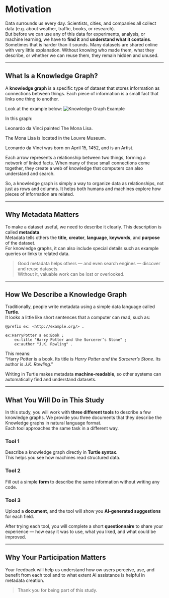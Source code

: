 # Motivation

Data surrounds us every day. Scientists, cities, and companies all collect data (e.g. about weather, traffic, books, or research).  
But before we can use any of this data for experiments, analysis, or machine learning, we have to **find it** and **understand what it contains**.  
Sometimes that is harder than it sounds. Many datasets are shared online with very little explanation. Without knowing who made them, what they describe, or whether we can reuse them, they remain hidden and unused.

---

## What Is a Knowledge Graph?

A **knowledge graph** is a specific type of dataset that stores information as connections between things.
Each piece of information is a small fact that links one thing to another.

Look at the example below:
![Knowledge Graph Example](https://github.com/marmhm/KG-metadata-tool-usability-study/blob/main/knowledge_graph.png?raw=true)


In this graph:

Leonardo da Vinci painted The Mona Lisa.

The Mona Lisa is located in the Louvre Museum.

Leonardo da Vinci was born on April 15, 1452, and is an Artist.

Each arrow represents a relationship between two things, forming a network of linked facts.
When many of these small connections come together, they create a web of knowledge that computers can also understand and search.

So, a knowledge graph is simply a way to organize data as relationships, not just as rows and columns. It helps both humans and machines explore how pieces of information are related.

---

## Why Metadata Matters

To make a dataset useful, we need to describe it clearly. This description is called **metadata**.  
Metadata tells others the **title**, **creator**, **language**, **keywords**, and **purpose** of the dataset.  
For knowledge graphs, it can also include special details such as example queries or links to related data.

> Good metadata helps others — and even search engines — discover and reuse datasets.  
> Without it, valuable work can be lost or overlooked.

---

## How We Describe a Knowledge Graph

Traditionally, people write metadata using a simple data language called **Turtle**.  
It looks a little like short sentences that a computer can read, such as:

```turtle
@prefix ex: <http://example.org/> .

ex:HarryPotter a ex:Book ;
    ex:title "Harry Potter and the Sorcerer’s Stone" ;
    ex:author "J.K. Rowling" .
```

This means:  
“Harry Potter is a book. Its title is *Harry Potter and the Sorcerer’s Stone*. Its author is *J.K. Rowling*.”

Writing in Turtle makes metadata **machine-readable**, so other systems can automatically find and understand datasets.

---

## What You Will Do in This Study

In this study, you will work with **three different tools** to describe a few knowledge graphs. We provide you three documents that they describe the Knowledge graphs in natural language format.  
Each tool approaches the same task in a different way.

### Tool 1
Describe a knowledge graph directly in **Turtle syntax**.  
This helps you see how machines read structured data.

### Tool 2
Fill out a simple **form** to describe the same information without writing any code.

### Tool 3
Upload a **document**, and the tool will show you **AI-generated suggestions** for each field.

After trying each tool, you will complete a short **questionnaire** to share your experience — how easy it was to use, what you liked, and what could be improved.

---

## Why Your Participation Matters

Your feedback will help us understand how ow users perceive, use, and benefit from each tool and to what extent AI assistance is helpful in metadata creation. 

> Thank you for being part of this study.  


